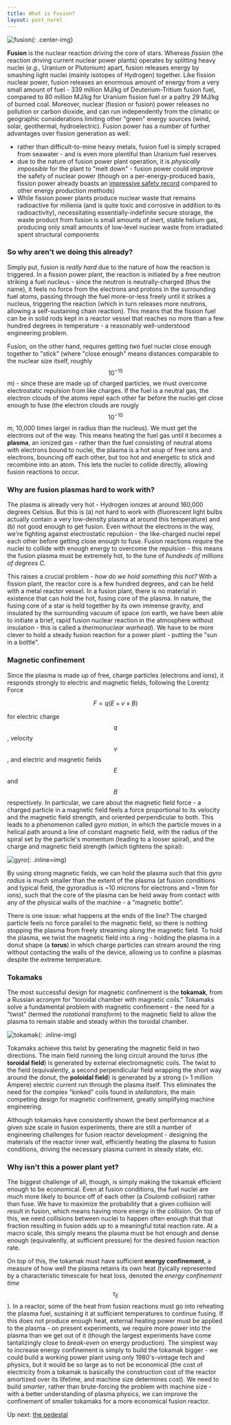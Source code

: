```yaml
---
title: What is Fusion?
layout: post_norel
---
```


![fusion](/images/fusionprimer/fusion.png){: .center-img}

**Fusion** is the nuclear reaction driving the core of stars.  Whereas *fission* (the reaction driving current nuclear power plants) operates by splitting heavy nuclei (*e.g.,* Uranium or Plutonium) apart, fusion releases energy by smashing light nuclei (mainly isotopes of Hydrogen) together.  Like fission nuclear power, fusion releases an enormous amount of energy from a very small amount of fuel - 339 million MJ/kg of Deuterium-Tritium fusion fuel, compared to 80 million MJ/kg for Uranium fission fuel or a paltry 29 MJ/kg of burned coal.  Moreover, nuclear (fission or fusion) power releases no pollution or carbon dioxide, and can run independently from the climatic or geographic considerations limiting other "green" energy sources (wind, solar, geothermal, hydroelectric).  Fusion power has a number of further advantages over fission generation as well:

* rather than difficult-to-mine heavy metals, fusion fuel is simply scraped from seawater - and is even more plentiful than Uranium fuel reserves
* due to the nature of fusion power plant operation, it is *physically impossible* for the plant to "melt down" - fusion power could improve the safety of nuclear power (though on a per-energy-produced basis, fission power already boasts an [impressive safety record](http://motherboard.vice.com/blog/whats-the-deadliest-power-source) compared to other energy production methods)
* While fission power plants produce nuclear waste that remains radioactive for millenia (and is quite toxic and corrosive in addition to its radioactivity), necessitating essentially-indefinite secure storage, the waste product from fusion is small amounts of inert, stable helium gas, producing only small amounts of low-level nuclear waste from irradiated spent structural components

### So why aren't we doing this already?

Simply put, fusion is *really hard* due to the nature of how the reaction is triggered.  In a fission power plant, the reaction is initiated by a free neutron striking a fuel nucleus - since the neutron is neutrally-charged (thus the name), it feels no force from the electrons and protons in the surrounding fuel atoms, passing through the fuel more-or-less freely until it strikes a nucleus, triggering the reaction (which in turn releases more neutrons, allowing a self-sustaining chain reaction).  This means that the fission fuel can be in solid rods kept in a reactor vessel that reaches no more than a few hundred degrees in temperature - a reasonably well-understood engineering problem.

Fusion, on the other hand, requires getting *two* fuel nuclei close enough together to "stick" (where "close enough" means distances comparable to the nuclear size itself, roughly $$10^{-15}$$ m) - since these are made up of charged particles, we must overcome electrostatic repulsion from like charges.  If the fuel is a neutral gas, the electron clouds of the atoms repel each other far before the nuclei get close enough to fuse (the electron clouds are rougly $$10^{-10}$$ m, 10,000 times larger in radius than the nucleus).  We must get the electrons out of the way.  This means heating the fuel gas until it becomes a **plasma**, an ionized gas - rather than the fuel consisting of neutral atoms with electrons bound to nuclei, the plasma is a hot soup of free ions and electrons, bouncing off each other, but too hot and energetic to stick and recombine into an atom.  This lets the nuclei to collide directly, allowing fusion reactions to occur.

### Why are fusion plasmas hard to work with?

The plasma is already very hot - Hydrogen ionizes at around 160,000 degrees Celsius.  But this is (a) not hard to work with (fluorescent light bulbs actually contain a very low-density plasma at around this temperature) and (b) not good enough to get fusion.  Even without the electrons in the way, we're fighting against electrostatic repulsion - the like-charged nuclei repel each other before getting close enough to fuse.  Fusion reactions require the nuclei to collide with enough energy to overcome the repulsion - this means the fusion plasma must be extremely hot, to the tune of *hundreds of millions of degrees C*.

This raises a crucial problem - *how do we hold something this hot?*  With a fission plant, the reactor core is a few hundred degrees, and can be held with a metal reactor vessel.  In a fusion plant, there is no material in existence that can hold the hot, fusing core of the plasma.  In nature, the fusing core of a star is held together by its own immense gravity, and insulated by the surrounding vacuum of space (on earth, we have been able to initiate a brief, rapid fusion nuclear reaction in the atmosphere without insulation - this is called a *thermonuclear warhead*).  We have to be more clever to hold a steady fusion reaction for a power plant - putting the "sun in a bottle".

### Magnetic confinement

Since the plasma is made up of free, charge particles (electrons and ions), it responds strongly to electric and magnetic fields, following the Lorentz Force

$$F = q(E + v \times B)$$

for electric charge $$q$$, velocity $$v$$, and electric and magnetic fields $$E$$ and $$B$$ respectively.  In particular, we care about the magnetic field force - a charged particle in a magnetic field feels a force proportional to its velocity and the magnetic field strength, and oriented perpendicular to both.  This leads to a phenomenon called *gyro motion*, in which the particle moves in a helical path around a line of constant magnetic field, with the radius of the spiral set by the particle's momentum (leading to a looser spiral), and the charge and magnetic field strength (which tightens the spiral):

![gyro](/images/fusionprimer/gyro.jpg){: .inline=img}

By using strong magnetic fields, we can hold the plasma such that this *gyro radius* is much smaller than the extent of the plasma (at fusion conditions and typical field, the gyroradius is ~10 microns for electrons and ~1mm for ions), such that the core of the plasma can be held away from contact with any of the physical walls of the machine - a "magnetic bottle".

There is one issue: what happens at the ends of the line?  The charged particle feels no force parallel to the magnetic field, so there is nothing stopping the plasma from freely streaming along the magnetic field.  To hold the plasma, we twist the magnetic field into a ring - holding the plasma in a donut shape (a **torus**) in which charge particles can stream around the ring without contacting the walls of the device, allowing us to confine a plasmas despite the extreme temperature.

### Tokamaks

The most successful design for magnetic confinement is the **tokamak**, from a Russian acronym for "toroidal chamber with magnetic coils."  Tokamaks solve a fundamental problem with magnetic confinement - the need for a "twist" (termed the *rotational transform*) to the magnetic field to allow the plasma to remain stable and steady within the toroidal chamber.

![tokamak](/images/fusionprimer/tokamak.jpg){: .inline-img}

Tokamaks achieve this twist by generating the magnetic field in two directions.  The main field running the long circuit around the torus (the **toroidal field**) is generated by external electromagnetic coils.  The twist to the field (equivalently, a second perpendicular field wrapping the short way around the donut, the **poloidal field**) is generated by a strong (> 1 million Ampere) electric current run through the plasma itself.  This eliminates the need for the complex "kinked" coils found in *stellarators*, the main competing design for magnetic confinement, greatly simplifying machine engineering.

Although tokamaks have consistently shown the best performance at a given size scale in fusion experiments, there are still a number of engineering challenges for fusion reactor development - designing the materials of the reactor inner wall, efficiently heating the plasma to fusion conditions, driving the necessary plasma current in steady state, etc.

### Why isn't this a power plant yet?

The biggest challenge of all, though, is simply making the tokamak efficient enough to be economical.  Even at fusion conditions, the fuel nuclei are much more likely to bounce off of each other (a *Coulomb collision*) rather than fuse.  We have to maximize the probability that a given collision will result in fusion, which means having more energy in the collision.  On top of this, we need collisions between nuclei to happen often enough that that fraction resulting in fusion adds up to a meaningful total reaction rate.  At a macro scale, this simply means the plasma must be hot enough and dense enough (equivalently, at sufficient pressure) for the desired fusion reaction rate.

On top of this, the tokamak must have sufficient **energy confinement**, a measure of how well the plasma retains its own heat (tyically represented by a characteristic timescale for heat loss, denoted the *energy confinement time* $$\tau_E$$).  In a reactor, some of the heat from fusion reactions must go into reheating the plasma fuel, sustaining it at sufficient temperatures to continue fusing.  If this does not produce enough heat, external heating power must be applied to the plasma - on present experiments, we require more power into the plasma than we get out of it (though the largest experiments have come tantalizingly close to *break-even* on energy production).  The simplest way to increase energy confinement is simply to build the tokamak bigger - we could build a working power plant using only 1980's-vintage tech and physics, but it would be so large as to not be economical (the cost of electricity from a tokamak is basically the construction cost of the reactor amortized over its lifetime, and machine size determines cost).  We need to build *smarter*, rather than brute-forcing the problem with machine size - with a better understanding of plasma physics, we can improve the confinement of smaller tokamaks for a more economical fusion reactor.

Up next: [the pedestal](/pages/fusionprimer/pedestal)